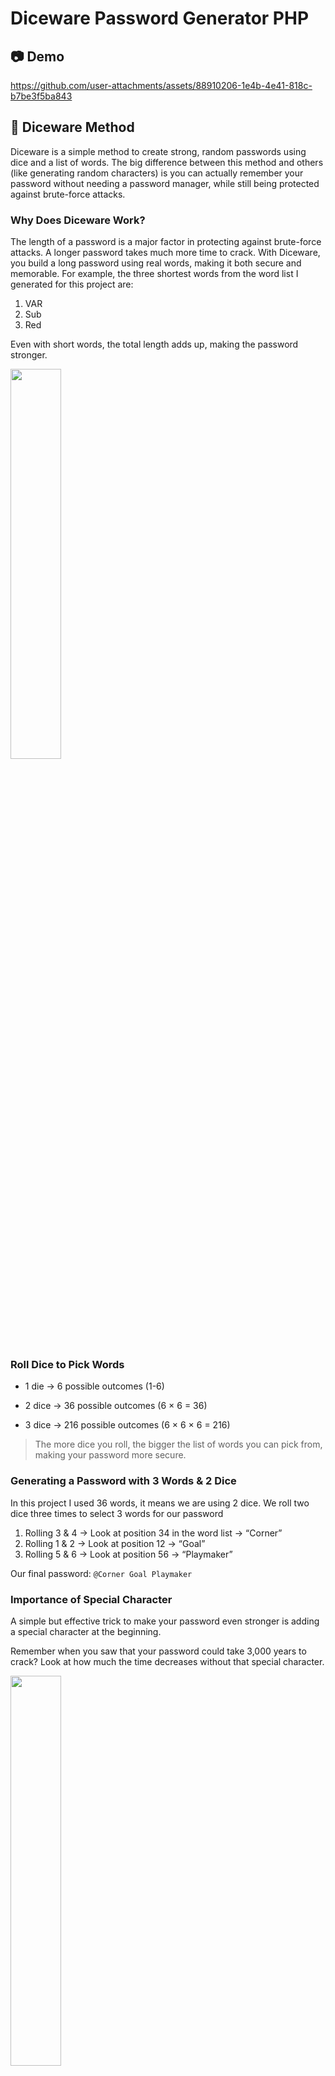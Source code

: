 # Diceware Password Generator PHP
## 📷 Demo

https://github.com/user-attachments/assets/88910206-1e4b-4e41-818c-b7be3f5ba843

## 🎲 Diceware Method

Diceware is a simple method to create strong, random passwords using dice and a list of words. The big difference between this method and others (like generating random characters) is you can actually remember your password without needing a password manager, while still being protected against brute-force attacks.

### Why Does Diceware Work?

The length of a password is a major factor in protecting against brute-force attacks. A longer password takes much more time to crack. With Diceware, you build a long password using real words, making it both secure and memorable.
For example, the three shortest words from the word list I generated for this project are:

1. VAR
2. Sub
3. Red

Even with short words, the total length adds up, making the password stronger.

<img src="./images/password-test-validation.png" width="40%" height="40%">

### Roll Dice to Pick Words

- 1 die → 6 possible outcomes (1-6)

- 2 dice → 36 possible outcomes (6 × 6 = 36)

- 3 dice → 216 possible outcomes (6 × 6 × 6 = 216)

> The more dice you roll, the bigger the list of words you can pick from, making your password more secure.

### Generating a Password with 3 Words & 2 Dice

In this project I used 36 words, it means we are using 2 dice. We roll two dice three times to select 3 words for our password

1. Rolling 3 & 4 → Look at position 34 in the word list → “Corner”
2. Rolling 1 & 2 → Look at position 12 → “Goal”
3. Rolling 5 & 6 → Look at position 56 → “Playmaker”

Our final password: `@Corner Goal Playmaker` 

### Importance of Special Character

A simple but effective trick to make your password even stronger is adding a special character at the beginning.

Remember when you saw that your password could take 3,000 years to crack? Look at how much the time decreases without that special character.

<img src="./images/password-test-validation-nospecial-character.png" width="40%" height="40%">

## 💻 Requirement

You will need a server to run the PHP file, you can simulate this with `XAMPP`.

### Installing

1. Download the [XAMPP Installer EXE](https://www.apachefriends.org/download.html).

2. Install it.

3. After install `XAMPP`, click in Explorer Folder Icon.

<img src="./images/xampp-explorer.png" width="40%" height="40%">

4. Open `htdocs` folder.

<img src="./images/xampp-htdocs-1.png" width="40%" height="40%">

5. Paste the files in there.

<img src="./images/xampp-htdocs-2.png" width="40%" height="40%">

6. Search for `Edit the system environment variables`.

<img src="./images/variable.png" width="40%" height="40%">

7. Click in `Environment Variables`.

<img src="./images/variable-environment.png" width="40%" height="40%">

8. Click in `Path`.

<img src="./images/variable-environment-path-1.png" width="40%" height="40%">

9. Click in `Edit`.

<img src="./images/variable-environment-path-2.png" width="40%" height="40%">

10. Click in `New`.

<img src="./images/variable-environment-path-3.png" width="40%" height="40%">

11. Paste the path of `PHP` in XAMPP.

<img src="./images/variable-environment-path-4.png" width="40%" height="40%">

12. Click in `Move Up`.

<img src="./images/variable-environment-path-5.png" width="40%" height="40%">

13. Back to the XAMPP, hit `Start` to initiate the service.

<img src="./images/xampp-start.png" width="40%" height="40%">

14. Enter `localhost` in the browser.

<img src="./images/localhost.png" width="40%" height="40%">

## 🤝 Contribute with the Project

Want to be part of the project? Click [HERE](CONTRIBUTING.md) and read how to contribute.

## 📝 License

This project is under license. See the [LICENSE](LICENSE.md) file for more details.
